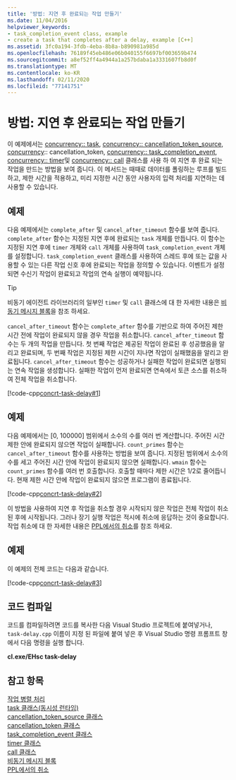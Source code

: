 ```yaml
---
title: '방법: 지연 후 완료되는 작업 만들기'
ms.date: 11/04/2016
helpviewer_keywords:
- task_completion_event class, example
- create a task that completes after a delay, example [C++]
ms.assetid: 3fc0a194-3fdb-4eba-8b8a-b890981a985d
ms.openlocfilehash: 76189f45eb486e06b040155f6697bf003659b474
ms.sourcegitcommit: a8ef52ff4a4944a1a257bdaba1a3331607fb8d0f
ms.translationtype: MT
ms.contentlocale: ko-KR
ms.lasthandoff: 02/11/2020
ms.locfileid: "77141751"
---
```

# <a name="how-to-create-a-task-that-completes-after-a-delay"></a>방법: 지연 후 완료되는 작업 만들기

이 예제에서는 [concurrency:: task](../../parallel/concrt/reference/task-class.md), [concurrency:: cancellation_token_source](../../parallel/concrt/reference/cancellation-token-source-class.md), [concurrency](../../parallel/concrt/reference/cancellation-token-class.md):: cancellation_token, [concurrency:: task_completion_event](../../parallel/concrt/reference/task-completion-event-class.md), [concurrency:: timer](../../parallel/concrt/reference/timer-class.md)및 [concurrency:: call](../../parallel/concrt/reference/call-class.md) 클래스를 사용 하 여 지연 후 완료 되는 작업을 만드는 방법을 보여 줍니다. 이 메서드는 때때로 데이터를 폴링하는 루프를 빌드하고, 제한 시간을 적용하고, 미리 지정한 시간 동안 사용자의 입력 처리를 지연하는 데 사용할 수 있습니다.

## <a name="example"></a>예제

다음 예제에서는 `complete_after` 및 `cancel_after_timeout` 함수를 보여 줍니다. `complete_after` 함수는 지정된 지연 후에 완료되는 `task` 개체를 만듭니다. 이 함수는 지정된 지연 후에 `timer` 개체와 `call` 개체를 사용하여 `task_completion_event` 개체를 설정합니다. `task_completion_event` 클래스를 사용하여 스레드 후에 또는 값을 사용할 수 있는 다른 작업 신호 후에 완료되는 작업을 정의할 수 있습니다. 이벤트가 설정되면 수신기 작업이 완료되고 작업의 연속 실행이 예약됩니다.

> [!TIP]
> 비동기 에이전트 라이브러리의 일부인 `timer` 및 `call` 클래스에 대 한 자세한 내용은 [비동기 메시지 블록](../../parallel/concrt/asynchronous-message-blocks.md)을 참조 하세요.

`cancel_after_timeout` 함수는 `complete_after` 함수를 기반으로 하여 주어진 제한 시간 전에 작업이 완료되지 않을 경우 작업을 취소합니다. `cancel_after_timeout` 함수는 두 개의 작업을 만듭니다. 첫 번째 작업은 제공된 작업이 완료된 후 성공했음을 알리고 완료되며, 두 번째 작업은 지정된 제한 시간이 지나면 작업이 실패했음을 알리고 완료됩니다. `cancel_after_timeout` 함수는 성공하거나 실패한 작업이 완료되면 실행되는 연속 작업을 생성합니다. 실패한 작업이 먼저 완료되면 연속에서 토큰 소스를 취소하여 전체 작업을 취소합니다.

[!code-cpp[concrt-task-delay#1](../../parallel/concrt/codesnippet/cpp/how-to-create-a-task-that-completes-after-a-delay_1.cpp)]

## <a name="example"></a>예제

다음 예제에서는 [0, 100000] 범위에서 소수의 수를 여러 번 계산합니다. 주어진 시간 제한 안에 완료되지 않으면 작업이 실패합니다. `count_primes` 함수는 `cancel_after_timeout` 함수를 사용하는 방법을 보여 줍니다. 지정된 범위에서 소수의 수를 세고 주어진 시간 안에 작업이 완료되지 않으면 실패합니다. `wmain` 함수는 `count_primes` 함수를 여러 번 호출합니다. 호출할 때마다 제한 시간은 1/2로 줄어듭니다. 현재 제한 시간 안에 작업이 완료되지 않으면 프로그램이 종료됩니다.

[!code-cpp[concrt-task-delay#2](../../parallel/concrt/codesnippet/cpp/how-to-create-a-task-that-completes-after-a-delay_2.cpp)]

이 방법을 사용하여 지연 후 작업을 취소할 경우 시작되지 않은 작업은 전체 작업이 취소된 후에 시작됩니다. 그러나 장기 실행 작업은 적시에 취소에 응답하는 것이 중요합니다. 작업 취소에 대 한 자세한 내용은 [PPL에서의 취소](cancellation-in-the-ppl.md)를 참조 하세요.

## <a name="example"></a>예제

이 예제의 전체 코드는 다음과 같습니다.

[!code-cpp[concrt-task-delay#3](../../parallel/concrt/codesnippet/cpp/how-to-create-a-task-that-completes-after-a-delay_3.cpp)]

## <a name="compiling-the-code"></a>코드 컴파일

코드를 컴파일하려면 코드를 복사한 다음 Visual Studio 프로젝트에 붙여넣거나, `task-delay.cpp` 이름이 지정 된 파일에 붙여 넣은 후 Visual Studio 명령 프롬프트 창에서 다음 명령을 실행 합니다.

**cl.exe/EHsc task-delay**

## <a name="see-also"></a>참고 항목

[작업 병렬 처리](../../parallel/concrt/task-parallelism-concurrency-runtime.md)<br/>
[task 클래스(동시성 런타임)](../../parallel/concrt/reference/task-class.md)<br/>
[cancellation_token_source 클래스](../../parallel/concrt/reference/cancellation-token-source-class.md)<br/>
[cancellation_token 클래스](../../parallel/concrt/reference/cancellation-token-class.md)<br/>
[task_completion_event 클래스](../../parallel/concrt/reference/task-completion-event-class.md)<br/>
[timer 클래스](../../parallel/concrt/reference/timer-class.md)<br/>
[call 클래스](../../parallel/concrt/reference/call-class.md)<br/>
[비동기 메시지 블록](../../parallel/concrt/asynchronous-message-blocks.md)<br/>
[PPL에서의 취소](cancellation-in-the-ppl.md)
